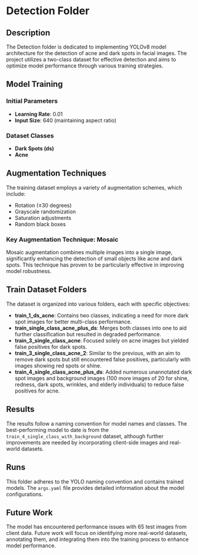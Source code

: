 # Detection Folder

## Description
The Detection folder is dedicated to implementing YOLOv8 model architecture for the detection of acne and dark spots in facial images. The project utilizes a two-class dataset for effective detection and aims to optimize model performance through various training strategies.

## Model Training

### Initial Parameters
- **Learning Rate**: 0.01
- **Input Size**: 640 (maintaining aspect ratio)

### Dataset Classes
- **Dark Spots (ds)**
- **Acne**

## Augmentation Techniques
The training dataset employs a variety of augmentation schemes, which include:
- Rotation (±30 degrees)
- Grayscale randomization
- Saturation adjustments
- Random black boxes

### Key Augmentation Technique: Mosaic
Mosaic augmentation combines multiple images into a single image, significantly enhancing the detection of small objects like acne and dark spots. This technique has proven to be particularly effective in improving model robustness.

## Train Dataset Folders
The dataset is organized into various folders, each with specific objectives:

- **train_1_ds_acne**: Contains two classes, indicating a need for more dark spot images for better multi-class performance.
- **train_single_class_acne_plus_ds**: Merges both classes into one to aid further classification but resulted in degraded performance.
- **train_3_single_class_acne**: Focused solely on acne images but yielded false positives for dark spots.
- **train_3_single_class_acne_2**: Similar to the previous, with an aim to remove dark spots but still encountered false positives, particularly with images showing red spots or shine.
- **train_4_single_class_acne_plus_ds**: Added numerous unannotated dark spot images and background images (100 more images of 20 for shine, redness, dark spots, wrinkles, and elderly individuals) to reduce false positives for acne.

## Results
The results follow a naming convention for model names and classes. The best-performing model to date is from the `train_4_single_class_with_background` dataset, although further improvements are needed by incorporating client-side images and real-world datasets.

## Runs
This folder adheres to the YOLO naming convention and contains trained models. The `args.yaml` file provides detailed information about the model configurations.

## Future Work
The model has encountered performance issues with 65 test images from client data. Future work will focus on identifying more real-world datasets, annotating them, and integrating them into the training process to enhance model performance. 


